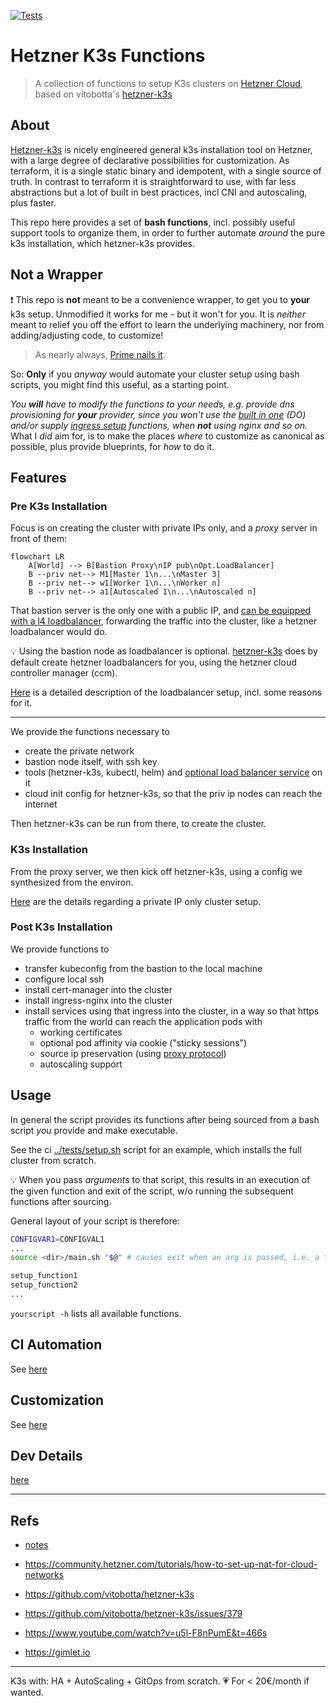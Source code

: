 [![Tests](https://github.com/axgkl/hk3sf/actions/workflows/tests.yml/badge.svg)](https://github.com/axgkl/hk3sf/actions/workflows/tests.yml)

# Hetzner K3s Functions

> A collection of functions to setup K3s clusters on [Hetzner Cloud][hcloud], based on vitobotta's [hetzner-k3s][hk3s]

## About

[Hetzner-k3s][hk3s] is nicely engineered general k3s installation tool on Hetzner, with a large degree of declarative possibilities for customization. As terraform, it is a single static binary and idempotent, with a single source of truth. In contrast to terraform it is straightforward to use, with far less abstractions but a lot of built in best practices, incl CNI and autoscaling, plus faster.

This repo here provides a set of **bash functions**, incl. possibly useful support tools to organize them, in order to further automate _around_ the pure k3s installation, which hetzner-k3s provides.

## Not a Wrapper

❗ This repo is **not** meant to be a convenience wrapper, to get you to **your** k3s setup. Unmodified it works for me - but it won't for you. It is _neither_ meant to relief you off the effort to learn the underlying machinery, nor from adding/adjusting code, to customize!

> As nearly always, [Prime nails it](https://youtu.be/EvzB_Q1gSds?t=54).

So: **Only** if you _anyway_ would automate your cluster setup using bash scripts, you might find this useful, as a starting point.

_You **will** have to modify the functions to your needs, e.g. provide dns provisioning for **your** provider, since you won't use the [built in one](../pkg/dns.sh) (DO) and/or supply [ingress setup](../pkg/ingress.sh) functions, when **not** using nginx and so on._  
What I _did_ aim for, is to make the places _where_ to customize as canonical as possible, plus provide blueprints, for _how_ to do it.

## Features

### Pre K3s Installation

Focus is on creating the cluster with private IPs only, and a _proxy_ server in front of them:

```mermaid
flowchart LR
    A[World] --> B[Bastion Proxy\nIP pub\nOpt.LoadBalancer]
    B --priv net--> M1[Master 1\n...\nMaster 3]
    B --priv net--> w1[Worker 1\n...\nWorker n]
    B --priv net--> a1[Autoscaled 1\n...\nAutoscaled n]
```

That bastion server is the only one with a public IP, and [can be equipped with a l4 loadbalancer](./docs/l4lb.md), forwarding the traffic into the cluster, like a hetzner loadbalancer would do.

💡 Using the bastion node as loadbalancer is optional. [hetzner-k3s][hk3s] does by default create hetzner loadbalancers for you, using the hetzner cloud controller manager (ccm).

[Here](./docs/l4lb.md) is a detailed description of the loadbalancer setup, incl. some reasons for it.

---

We provide the functions necessary to

- create the private network
- bastion node itself, with ssh key
- tools (hetzner-k3s, kubectl, helm) and [optional load balancer service](./docs/l4lb.md) on it
- cloud init config for hetzner-k3s, so that the priv ip nodes can reach the internet

Then hetzner-k3s can be run from there, to create the cluster.

### K3s Installation

From the proxy server, we then kick off hetzner-k3s, using a config we synthesized from the environ.

[Here](./docs/privip.md) are the details regarding a private IP only cluster setup.

### Post K3s Installation

We provide functions to

- transfer kubeconfig from the bastion to the local machine
- configure local ssh
- install cert-manager into the cluster
- install ingress-nginx into the cluster
- install services using that ingress into the cluster, in a way so that https traffic from the world can reach the application pods with
  - working certificates
  - optional pod affinity via cookie ("sticky sessions")
  - source ip preservation (using [proxy protocol](https://www.haproxy.org/download/1.8/doc/proxy-protocol.txt))
  - autoscaling support

## Usage

In general the script provides its functions after being sourced from a bash script _you_ provide and make executable.

See the ci [../tests/setup.sh](../tests/setup.sh) script for an example, which installs the full cluster from scratch.


💡 When you pass _arguments_ to that script, this results in an execution of the given function and exit of the script, w/o running the subsequent functions after sourcing.

General layout of your script is therefore:

```bash
CONFIGVAR1=CONFIGVAL1
...
source <dir>/main.sh "$@" # causes exit when an arg is passed, i.e. a function name

setup_function1
setup_function2
...
```

`yourscript -h` lists all available functions.

## CI Automation

See [here](./docs/ci.md)


## Customization

See [here](./docs/customization.md)

## Dev Details

[here](./docs/customization.md)

---

## Refs

- [notes](./docs/knowledge.md)

- <https://community.hetzner.com/tutorials/how-to-set-up-nat-for-cloud-networks>
- <https://github.com/vitobotta/hetzner-k3s>
- <https://github.com/vitobotta/hetzner-k3s/issues/379>
- <https://www.youtube.com/watch?v=u5l-F8nPumE&t=466s>
- <https://gimlet.io>

---

K3s with: HA + AutoScaling + GitOps from scratch. 💗 For < 20€/month if wanted.

[hk3s]: https://github.com/vitobotta/hetzner-k3s
[hcloud]: https://docs.hetzner.cloud/
